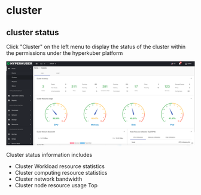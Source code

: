 # cluster

## cluster status

Click "Cluster" on the left menu to display the status of the cluster within the permissions under the hyperkuber platform

![Minion](../../../assets/images/home/cluster-en.jpg)

Cluster status information includes
* Cluster Workload resource statistics
* Cluster computing resource statistics
* Cluster network bandwidth
* Cluster node resource usage Top